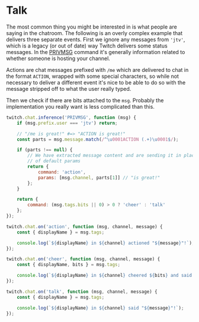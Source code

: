 # Talk

The most common thing you might be interested in is what people are saying in the chatroom. The following is an overly complex example that delivers three separate events. First we ignore any messages from `'jtv'`, which is a legacy (or out of date) way Twitch delivers some status messages. In the [PRIVMSG](https://dev.twitch.tv/docs/irc/chat-rooms/#privmsg-twitch-chat-rooms) command it's generally information related to whether someone is hosting your channel.

Actions are chat messages prefixed with `/me` which are delivered to chat in the format `ACTION`, wrapped with some special characters, so while not necessary to deliver a different event it's nice to be able to do so with the message stripped off to what the user really typed.

Then we check if there are bits attached to the `msg`. Probably the implementation you really want is less complicated than this.

```javascript
twitch.chat.inference('PRIVMSG', function (msg) {
    if (msg.prefix.user === 'jtv') return;

    // "/me is great!" #=> "ACTION is great!"
    const parts = msg.message.match(/^\u0001ACTION (.+)\u0001$/);

    if (parts !== null) {
        // We have extracted message content and are sending it in place
        // of default params
        return {
            command: 'action',
            params: [msg.channel, parts[1]] // "is great!"
        };
    }

    return {
        command: (msg.tags.bits || 0) > 0 ? 'cheer' : 'talk'
    };
});

twitch.chat.on('action', function (msg, channel, message) {
    const { displayName } = msg.tags;

    console.log(`${displayName} in ${channel} actioned "${message}"!`);
});

twitch.chat.on('cheer', function (msg, channel, message) {
    const { displayName, bits } = msg.tags;

    console.log(`${displayName} in ${channel} cheered ${bits} and said "${message}"!`);
});

twitch.chat.on('talk', function (msg, channel, message) {
    const { displayName } = msg.tags;

    console.log(`${displayName} in ${channel} said "${message}"!`);
});
```
